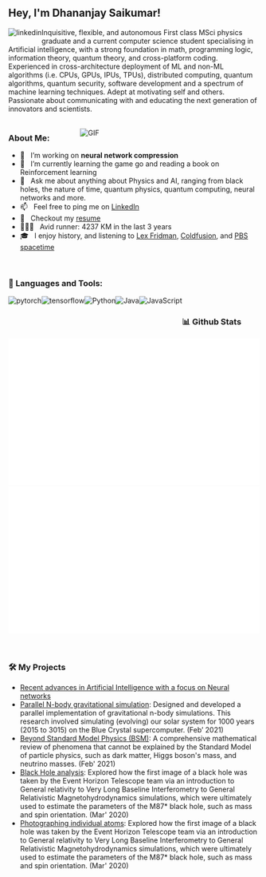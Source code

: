 ## Hey, I'm Dhananjay Saikumar!
<a href='https://www.linkedin.com/in/dhananjay-saikumar-884079164/'><img align='left' alt="linkedin" src="https://raw.githubusercontent.com/rahul-jha98/rahul-jha98/561d474902b59c7429ec22bb73e225696c27b202/assets/linkedin.svg" height='18px'/></a>


Inquisitive, flexible, and autonomous First class MSci physics graduate and a current computer science student specialising in Artificial intelligence, with a strong foundation in math, programming logic, information theory, quantum theory, and cross-platform coding. Experienced in cross-architecture deployment of ML and non-ML algorithms (i.e. CPUs, GPUs, IPUs, TPUs), distributed computing, quantum algorithms, quantum security, software development and a spectrum of machine learning techniques. Adept at motivating self and others. Passionate about communicating with and educating the next generation of innovators and scientists. 
<br/>
<br/>

<img align="right" alt="GIF" src="https://raw.githubusercontent.com/rahul-jha98/rahul-jha98/main/techstack.gif" width="360px"/>
  
### About Me:

- 🔭 &nbsp; I’m working on **neural network compression**
- 🌱 &nbsp; I’m currently learning the game go and reading a book on Reinforcement learning 
- 💬 &nbsp; Ask me about anything about Physics and AI, ranging from black holes, the nature of time, quantum physics, quantum computing, neural networks and more.
- 📫 &nbsp; Feel free to ping me on [LinkedIn](https://www.linkedin.com/in/dhananjay-saikumar-884079164/)
- 📝 &nbsp; Checkout my [resume](https://drive.google.com/file/d/1X4FU_FwxLVF30alGXYncRTiXnKQXgZaH/view?usp=sharing)
- ⛹🏽‍♂️ &nbsp; Avid runner: 4237 KM in the last 3 years
- 🎓 &nbsp; I enjoy history, and listening to [Lex Fridman](https://lexfridman.com/podcast/), [Coldfusion](https://www.youtube.com/channel/UC4QZ_LsYcvcq7qOsOhpAX4A), and [PBS spacetime](https://www.youtube.com/c/pbsspacetime)

<br>

### 🔨 Languages and Tools:
<a href="https://pytorch.org/" target="_blank"> <img align="left" src="https://raw.githubusercontent.com/rahul-jha98/github_readme_icons/main/language_and_tools/square/pytorch/pytorch.svg" alt="pytorch" height="42px"/> </a> 
<a href="https://www.tensorflow.org" target="_blank"> <img align="left" src="https://raw.githubusercontent.com/rahul-jha98/github_readme_icons/main/language_and_tools/square/tensorflow/tensorflow.svg" alt="tensorflow" height="42px"/> </a> 
<a href="https://www.python.org" target="_blank"><img align="left" alt="Python" height ="42px" src="https://raw.githubusercontent.com/rahul-jha98/github_readme_icons/main/language_and_tools/square/python/python.svg"></a>
<a href="https://www.java.com" target="_blank"><img align="left" alt="Java" height ="42px" src="https://raw.githubusercontent.com/rahul-jha98/github_readme_icons/main/language_and_tools/square/java/java.svg"></a>
<a href="https://developer.mozilla.org/en-US/docs/Web/JavaScript" target="_blank"> <img align="left" alt="JavaScript" height ="42px"  src="https://raw.githubusercontent.com/rahul-jha98/github_readme_icons/main/language_and_tools/square/javascript/javascript.svg"> </a>
<br>


### 📊 Github Stats
<a href='https://github.com/rahul-jha98/github-stats-transparent'>
  
![Stats Overview](https://github.com/29Dhananjay/stats/blob/master/generated/overview.svg)
![Most Used Languages](https://github.com/29Dhananjay/stats/blob/master/generated/languages.svg)

</a>

<br>

### 🛠️ My Projects
- [Recent advances in Artificial Intelligence with a focus on Neural networks](https://drive.google.com/file/d/10i5WSTvYIY34SRuGSeisv_iz4Qmr6vs8/view?usp=sharing)
- [Parallel N-body gravitational simulation](https://arxiv.org/pdf/2208.13562.pdf): Designed and developed a parallel implementation of gravitational n-body simulations. This research involved simulating (evolving) our solar system for 1000 years (2015 to 3015) on the Blue Crystal supercomputer. (Feb’ 2021)
- [Beyond Standard Model Physics (BSM)](https://drive.google.com/file/d/1f_lthY4eCkgUkL9OaMZQWB8jnAGhQfqs/view?usp=sharing): A comprehensive mathematical review of phenomena that cannot be explained by the Standard Model of particle physics, such as dark matter, Higgs boson's mass, and neutrino masses. (Feb' 2021)
- [Black Hole analysis](https://drive.google.com/file/d/1mLz2ryVfoJvEklmXb1xM2E3w6CRF5fMP/view?usp=sharing): Explored how the first image of a black hole was taken by the Event Horizon Telescope team via an introduction to General relativity to Very Long Baseline Interferometry to General Relativistic Magnetohydrodynamics simulations, which were ultimately used to estimate the parameters of the M87* black hole, such as mass and spin orientation. (Mar' 2020)
- [Photographing individual atoms](https://drive.google.com/file/d/1h4-zYH9le35nJupCKIjVtjKQ0LJmSXIQ/view?usp=sharing): Explored how the first image of a black hole was taken by the Event Horizon Telescope team via an introduction to General relativity to Very Long Baseline Interferometry to General Relativistic Magnetohydrodynamics simulations, which were ultimately used to estimate the parameters of the M87* black hole, such as mass and spin orientation. (Mar' 2020)

